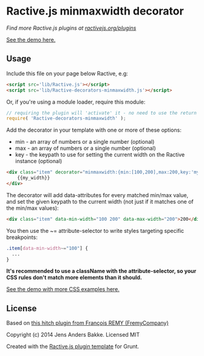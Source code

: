 Ractive.js minmaxwidth decorator
=======================================

*Find more Ractive.js plugins at [ractivejs.org/plugins](http://ractivejs.org/plugins)*

[See the demo here.](http://cfenzo.github.io/Ractive-decorators-minmaxwidth/)

Usage
-----

Include this file on your page below Ractive, e.g:

```html
<script src='lib/Ractive.js'></script>
<script src='lib/Ractive-decorators-minmaxwidth.js'></script>
```

Or, if you're using a module loader, require this module:

```js
// requiring the plugin will 'activate' it - no need to use the return value
require( 'Ractive-decorators-minmaxwidth' );
```

Add the decorator in your template with one or more of these options:

* min - an array of numbers or a single number (optional)
* max - an array of numbers or a single number (optional)
* key - the keypath to use for setting the current width on the Ractive instance (optional)

```html
<div class="item" decorator="minmaxwidth:{min:[100,200],max:200,key:'my_width'}">
    {{my_width}}
</div>
```

The decorator will add data-attributes for every matched min/max value, and set the given keypath to the current width (not just if it matches one of the min/max values):

```html
<div class="item" data-min-width="100 200" data-max-width="200">200</div>
```

You then use the ~= attribute-selector to write styles targeting specific breakpoints:
```css
.item[data-min-width~="100"] {
  ...
}
```

**It's recommended to use a className with the attribute-selector, so your CSS rules don't match more elements than it should.**

[See the demo with more CSS examples here.](http://cfenzo.github.io/Ractive-decorators-minmaxwidth/)



License
-------

Based on [this hitch plugin from François REMY (FremyCompany)](https://github.com/FremyCompany/prollyfill-min-width/)

Copyright (c) 2014 Jens Anders Bakke. Licensed MIT

Created with the [Ractive.js plugin template](https://github.com/RactiveJS/Plugin-template) for Grunt.